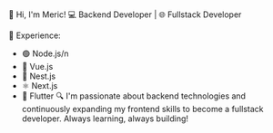 👋 Hi, I'm Meric!
💻 Backend Developer | 🌐 Fullstack Developer

🚀 Experience:

- 🟢 Node.js/n
- 🔵 Vue.js
- 🔧 Nest.js
- ⚛️ Next.js
- 📱 Flutter
🔍 I'm passionate about backend technologies and continuously expanding my frontend skills to become a fullstack developer. Always learning, always building!
<!---
MaritzaK1/MaritzaK1 is a ✨ special ✨ repository because its `README.md` (this file) appears on your GitHub profile.
You can click the Preview link to take a look at your changes.
--->
